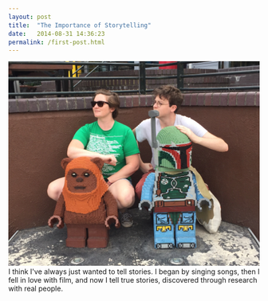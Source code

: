 ```yaml
---
layout: post
title:  "The Importance of Storytelling"
date:   2014-08-31 14:36:23
permalink: /first-post.html
---
```

<span class="image featured"><img src="/images/IMG_3024.jpg" alt=""></span>
I think I've always just wanted to tell stories. I began by singing songs, then I fell in love with film, and now I tell true stories, discovered through research with real people. 

